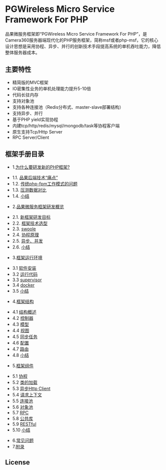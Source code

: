 # PGWireless Micro Service Framework For PHP

品果微服务框架即“PGWireless Micro Service Framework For PHP”，是Camera360服务器端现代化的PHP服务框架，简称msf或者php-msf，它的核心设计思想是采用协程、异步、并行的创新技术手段提高系统的单机吞吐能力，降低整体服务器成本。

## 主要特性

* 精简版的MVC框架
* IO密集性业务的单机处理能力提升5-10倍
* 代码长驻内存
* 支持对象池
* 支持各种连接池（Redis分布式、master-slave部署结构）
* 支持异步、并行
* 基于PHP yield实现协程
* 内建tcp/http/redis/mysql/mongodb/task等协程客户端
* 原生支持Tcp/Http Server
* RPC Server/Client

## 框架手册目录

* 1.[为什么要研发新的PHP框架?](./doc/01.0-为什么要研发新的PHP框架%3F.md)
 - 1.1. [品果后端技术“痛点”](./doc/01.1-品果后端技术“痛点”.md)
 - 1.2. [传统php-fpm工作模式的问题](./doc/01.2-传统php-fpm工作模式的问题.md)
 - 1.3. [压测数据对比](./doc/01.3-压测数据对比.md)
 - 1.4. [小结](./doc/01.4-小结.md)
* 2.[品果微服务框架研发概览](./doc/02.0-品果微服务框架研发概览.md)
 - 2.1. [新框架研发目标](./doc/02.1-新框架研发目标.md)
 - 2.2. [框架技术选型](./doc/02.2-框架技术选型.md)
 - 2.3. [swoole](./doc/02.3-swoole.md)
 - 2.4. [协程原理](./doc/02.4-协程原理.md)
 - 2.5. [异步、并发](./doc/02.5-步、并发.md)
 - 2.6. [小结](./doc/02.6-小结.md)
* 3.[框架运行环境](./doc/03.0-框架运行环境.md)
 - 3.1 [软件安装](./doc/03.1-软件安装.md)
 - 3.2 [运行代码](./doc/03.2-运行代码.md)
 - 3.3 [supervisor](./doc/03.3-supervisor.md)
 - 3.4 [docker](./doc/03.4-docker.md)
 - 3.5 [小结](./doc/03.5-小结.md)
* 4.[框架结构](./doc/04.0-框架结构.md)
 - 4.1 [结构概述](./doc/04.1-结构概述.md)
 - 4.2 [控制器](./doc/04.2-控制器.md)
 - 4.3 [模型](./doc/04.3-模型.md)
 - 4.4 [视图](./doc/04.4-视图.md)
 - 4.5 [同步任务](./doc/04.5-同步任务.md)
 - 4.6 [配置](./doc/04.6-配置.md)
 - 4.7 [路由](./doc/04.7-路由.md)
 - 4.8 [小结](./doc/04.8-小结.md)
* 5.[框架组件](./doc/05.0-框架组件.md)
 - 5.1 [协程](./doc/05.1-协程.md)
 - 5.2 [类的加载](./doc/05.2-类的加载.md)
 - 5.3 [异步Http Client](./doc/05.3-异步Http%20Client.md)
 - 5.4 [请求上下文](./doc/05.4-请求上下文.md)
 - 5.5 [连接池](./doc/05.5-连接池.md)
 - 5.6 [对象池](./doc/05.6-对象池.md)
 - 5.7 [RPC](./doc/05.7-RPC.md)
 - 5.8 [公共库](./doc/05.8-公共库.md)
 - 5.9 [RESTful](./doc/05.9-RESTful.md)
 - 5.10 [小结](./doc/05.10-小结.md)
* 6.[常见问题](./doc/06.0-常见问题.md)
* 7.[附录](./doc/07.0-附录.md)

## License